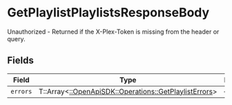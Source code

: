 # GetPlaylistPlaylistsResponseBody

Unauthorized - Returned if the X-Plex-Token is missing from the header or query.


## Fields

| Field                                                                                                 | Type                                                                                                  | Required                                                                                              | Description                                                                                           |
| ----------------------------------------------------------------------------------------------------- | ----------------------------------------------------------------------------------------------------- | ----------------------------------------------------------------------------------------------------- | ----------------------------------------------------------------------------------------------------- |
| `errors`                                                                                              | T::Array<[::OpenApiSDK::Operations::GetPlaylistErrors](../../models/operations/getplaylisterrors.md)> | :heavy_minus_sign:                                                                                    | N/A                                                                                                   |
